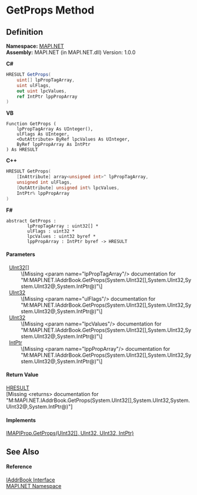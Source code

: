 # GetProps Method




## Definition
**Namespace:** <a href="5bef4637-66f8-16d4-e5f4-4d0da57a1538.md">MAPI.NET</a>  
**Assembly:** MAPI.NET (in MAPI.NET.dll) Version: 1.0.0

**C#**
``` C#
HRESULT GetProps(
	uint[] lpPropTagArray,
	uint ulFlags,
	out uint lpcValues,
	ref IntPtr lppPropArray
)
```
**VB**
``` VB
Function GetProps ( 
	lpPropTagArray As UInteger(),
	ulFlags As UInteger,
	<OutAttribute> ByRef lpcValues As UInteger,
	ByRef lppPropArray As IntPtr
) As HRESULT
```
**C++**
``` C++
HRESULT GetProps(
	[InAttribute] array<unsigned int>^ lpPropTagArray, 
	unsigned int ulFlags, 
	[OutAttribute] unsigned int% lpcValues, 
	IntPtr% lppPropArray
)
```
**F#**
``` F#
abstract GetProps : 
        lpPropTagArray : uint32[] * 
        ulFlags : uint32 * 
        lpcValues : uint32 byref * 
        lppPropArray : IntPtr byref -> HRESULT 
```



#### Parameters
<dl><dt>  <a href="https://learn.microsoft.com/dotnet/api/system.uint32" target="_blank" rel="noopener noreferrer">UInt32</a>[]</dt><dd>\[Missing &lt;param name="lpPropTagArray"/&gt; documentation for "M:MAPI.NET.IAddrBook.GetProps(System.UInt32[],System.UInt32,System.UInt32@,System.IntPtr@)"\]</dd><dt>  <a href="https://learn.microsoft.com/dotnet/api/system.uint32" target="_blank" rel="noopener noreferrer">UInt32</a></dt><dd>\[Missing &lt;param name="ulFlags"/&gt; documentation for "M:MAPI.NET.IAddrBook.GetProps(System.UInt32[],System.UInt32,System.UInt32@,System.IntPtr@)"\]</dd><dt>  <a href="https://learn.microsoft.com/dotnet/api/system.uint32" target="_blank" rel="noopener noreferrer">UInt32</a></dt><dd>\[Missing &lt;param name="lpcValues"/&gt; documentation for "M:MAPI.NET.IAddrBook.GetProps(System.UInt32[],System.UInt32,System.UInt32@,System.IntPtr@)"\]</dd><dt>  <a href="https://learn.microsoft.com/dotnet/api/system.intptr" target="_blank" rel="noopener noreferrer">IntPtr</a></dt><dd>\[Missing &lt;param name="lppPropArray"/&gt; documentation for "M:MAPI.NET.IAddrBook.GetProps(System.UInt32[],System.UInt32,System.UInt32@,System.IntPtr@)"\]</dd></dl>

#### Return Value
<a href="50596607-a328-ef10-6ea9-0448fbb7d197.md">HRESULT</a>  
\[Missing &lt;returns&gt; documentation for "M:MAPI.NET.IAddrBook.GetProps(System.UInt32[],System.UInt32,System.UInt32@,System.IntPtr@)"\]

#### Implements
<a href="eed91d74-f874-f174-2f2d-a0cbf2224590.md">IMAPIProp.GetProps(UInt32[], UInt32, UInt32, IntPtr)</a>  


## See Also


#### Reference
<a href="3e0ae0ab-2ec1-3cb4-6c4f-5d6faee00a6e.md">IAddrBook Interface</a>  
<a href="5bef4637-66f8-16d4-e5f4-4d0da57a1538.md">MAPI.NET Namespace</a>  
